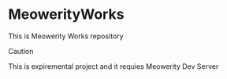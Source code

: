 # MeowerityWorks
This is Meowerity Works repository
> [!CAUTION]
> This is expiremental project and it requies Meowerity Dev Server
